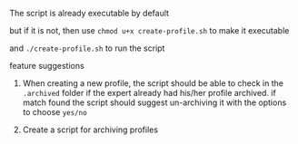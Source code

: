 The script is already executable by default

but if it is not, then use `chmod u+x create-profile.sh` to make it executable


and `./create-profile.sh` to run the script


feature suggestions

1. When creating a new profile, the script should be able to check in the `.archived` folder if the expert already had his/her profile archived. if match found the script should suggest un-archiving it with the options to choose `yes/no`

2. Create a script for archiving profiles